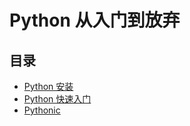 # Python 从入门到放弃

## 目录

 * [Python 安装](python-install.md)
 * [Python 快速入门](./python-quickstart.md)
 * [Pythonic](./python-pythonic.md)



